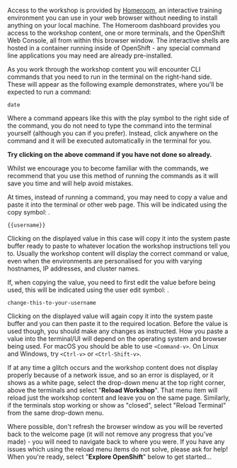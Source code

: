 Access to the workshop is provided by [Homeroom](https://github.com/openshift-homeroom), an interactive training environment you can use in your web browser without needing to install anything on your local machine. The Homeroom dashboard provides you access to the workshop content, one or more terminals, and the OpenShift Web Console, all from within this browser window. The interactive shells are hosted in a container running inside of OpenShift - any special command line applications you may need are already pre-installed.

As you work through the workshop content you will encounter CLI commands that you need to run in the terminal on the right-hand side. These will appear as the following example demonstrates, where you'll be expected to run a command:

```execute
date
```
Where a command appears like this with the play symbol <span class="fas fa-play-circle"></span> to the right side of the command, you do not need to type the command into the terminal yourself (although you can if you prefer). Instead, click anywhere on the command and it will be executed automatically in the terminal for you.

**Try clicking on the above command if you have not done so already.**

Whilst we encourage you to become familiar with the commands, we recommend that you use this method of running the commands as it will save you time and will help avoid mistakes.

At times, instead of running a command, you may need to copy a value and paste it into the terminal or other web page. This will be indicated using the copy symbol: <span class="fas fa-copy"></span>.

```copy
{{username}}
```

Clicking on the displayed value in this case will copy it into the system paste buffer ready to paste to whatever location the workshop instructions tell you to. Usually the workshop content will display the correct command or value, even when the environments are personalised for you with varying hostnames, IP addresses, and cluster names.

If, when copying the value, you need to first edit the value before being used, this will be indicated using the user edit symbol: <span class="fas fa-user-edit"></span>.

```copy-and-edit
change-this-to-your-username
```

Clicking on the displayed value will again copy it into the system paste buffer and you can then paste it to the required location. Before the value is used though, you should make any changes as instructed. How you paste a value into the terminal/UI will depend on the operating system and browser being used. For macOS you should be able to use `<Command-v>`. On Linux and Windows, try `<Ctrl-v>` or `<Ctrl-Shift-v>`.

If at any time a glitch occurs and the workshop content does not display properly because of a network issue, and so an error is displayed, or it shows as a white page, select the drop-down menu at the top right corner, above the terminals and select "**Reload Workshop**". That menu item will reload just the workshop content and leave you on the same page. Similarly, if the terminals stop working or show as "closed", select "Reload Terminal" from the same drop-down menu.

Where possible, don't refresh the browser window as you will be reverted back to the welcome page (it will not remove any progress that you've made) - you will need to navigate back to where you were. If you have any issues which using the reload menu items do not solve, please ask for help! When you're ready, select "**Explore OpenShift**" below to get started...
